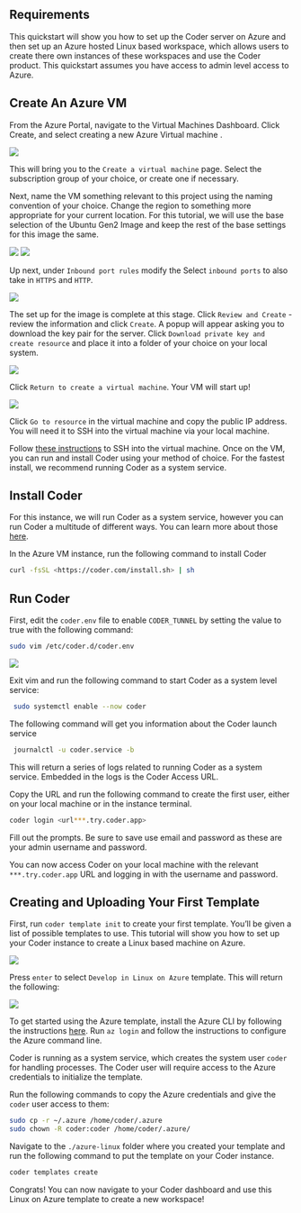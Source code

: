 ## Requirements 

This quickstart will show you how to set up the Coder server on Azure and then set up an Azure hosted Linux based workspace, which allows users to create there own instances of these workspaces and use the Coder product. This quickstart assumes you have access to admin level access to Azure. 

## Create An Azure VM

From the Azure Portal, navigate to the Virtual Machines Dashboard. Click Create, and select creating a new Azure Virtual machine .

<img src="../images/quickstart/azure/azure1.jpg">

This will bring you to the `Create a virtual machine` page. Select the subscription group of your choice, or create one if necessary.

Next, name the VM something relevant to this project using the naming convention of your choice. Change the region to something more appropriate for your current location. For this tutorial, we will use the base selection of the Ubuntu Gen2 Image and keep the rest of the base settings for this image the same.

<img src="../images/quickstart/azure/azure2.png">

<img src="../images/quickstart/azure/azure3.png">

Up next, under `Inbound port rules` modify the Select `inbound ports` to also take in `HTTPS` and `HTTP`.

<img src="../images/quickstart/azure/azure4.png">

The set up for the image is complete at this stage. Click `Review and Create` - review the information and click `Create`. A popup will appear asking you to download the key pair for the server. Click `Download private key and create resource` and place it into a folder of your choice on your local system. 

<img src="../images/quickstart/azure/azure5.png">

Click `Return to create a virtual machine`. Your VM will start up! 

<img src="../images/quickstart/azure/azure6.png">

Click `Go to resource` in the virtual machine and copy the public IP address. You will need it to SSH into the virtual machine via your local machine.

Follow [these instructions](https://learn.microsoft.com/en-us/azure/virtual-machines/linux-vm-connect?tabs=Linux) to SSH into the virtual machine. Once on the VM, you can run and install Coder using your method of choice. For the fastest install, we recommend running Coder as a system service.

## Install Coder

For this instance, we will run Coder as a system service, however you can run Coder a multitude of different ways. You can learn more about those [here](https://coder.com/docs/coder-oss/latest/install).

In the Azure VM instance, run the following command to install Coder

```sh
curl -fsSL <https://coder.com/install.sh> | sh
```

## Run Coder

First, edit the `coder.env` file to enable `CODER_TUNNEL` by setting the value to true with the following command:

```sh
sudo vim /etc/coder.d/coder.env
```
<img src="../images/quickstart/azure/azure7.png">

Exit vim and run the following command to start Coder as a system level service:

```sh
 sudo systemctl enable --now coder
```

The following command will get you information about the Coder launch service

```sh
 journalctl -u coder.service -b
```

This will return a series of logs related to running Coder as a system service. Embedded in the logs is the Coder Access URL.

Copy the URL and run the following command to create the first user, either on your local machine or in the instance terminal. 

```sh
coder login <url***.try.coder.app>
```

Fill out the prompts. Be sure to save use email and password as these are your admin username and password.

You can now access Coder on your local machine with the relevant  `***.try.coder.app` URL and logging in with the username and password.

## Creating and Uploading Your First Template

First, run `coder template init` to create your first template. You’ll be given a list of possible templates to use. This tutorial will show you how to set up your Coder instance to create a Linux based machine on Azure. 

<img src="../images/quickstart/azure/azure9.png">

Press `enter` to select `Develop in Linux on Azure` template. This will return the following: 

<img src="../images/quickstart/azure/azure10.png">

To get started using the Azure template, install the Azure CLI by following the instructions [here](https://learn.microsoft.com/en-us/cli/azure/install-azure-cli-linux?pivots=apt). Run `az login` and follow the instructions to configure the Azure command line. 

Coder is running as a system service, which creates the system user `coder` for handling processes. The Coder user will require access to the Azure credentials to initialize the template.

Run the following commands to copy the Azure credentials and give the `coder` user access to them:

```sh
sudo cp -r ~/.azure /home/coder/.azure 
sudo chown -R coder:coder /home/coder/.azure/
```

Navigate to the `./azure-linux` folder where you created your template and run the following command to put the template on your Coder instance. 

```sh
coder templates create
```

Congrats! You can now navigate to your Coder dashboard and use this Linux on Azure template to create a new workspace!

